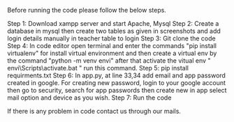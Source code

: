Before running the code please follow the below steps.

Step 1: Download xampp server and start Apache, Mysql
Step 2: Create a database in mysql then create two tables as given in screenshots and add login details manually in teacher table to login
Step 3: Git clone the code
Step 4: In code editor open terminal and enter the commands "pip install virtualenv" for install virtual environment and then create a virtual env by the command "python -m venv envi" after that activate the vitual env  " envi\Scripts\activate.bat " run this command. 
Step 5: pip install requirments.txt
Step 6: In app.py, at line 33,34 add email and app password created in google. For creating new password, login to your google account then go to security, search for app passwords then create new in app select mail option and device as you wish.
Step 7: Run the code

If there is any problem in code contact us through our mails.
